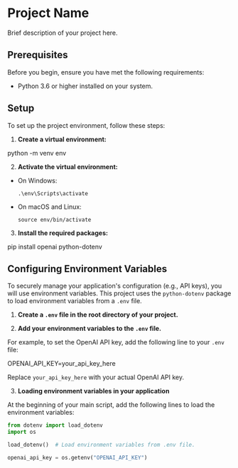 # Project Name

Brief description of your project here.

## Prerequisites

Before you begin, ensure you have met the following requirements:

- Python 3.6 or higher installed on your system.

## Setup

To set up the project environment, follow these steps:

1. **Create a virtual environment:**

python -m venv env

2. **Activate the virtual environment:**

- On Windows:
  ```
  .\env\Scripts\activate
  ```
- On macOS and Linux:
  ```
  source env/bin/activate
  ```

3. **Install the required packages:**

pip install openai python-dotenv


## Configuring Environment Variables

To securely manage your application's configuration (e.g., API keys), you will use environment variables. This project uses the `python-dotenv` package to load environment variables from a `.env` file.

1. **Create a `.env` file in the root directory of your project.**

2. **Add your environment variables to the `.env` file.**

For example, to set the OpenAI API key, add the following line to your `.env` file:

OPENAI_API_KEY=your_api_key_here


Replace `your_api_key_here` with your actual OpenAI API key.

3. **Loading environment variables in your application**

At the beginning of your main script, add the following lines to load the environment variables:

```python
from dotenv import load_dotenv
import os

load_dotenv()  # Load environment variables from .env file.

openai_api_key = os.getenv("OPENAI_API_KEY")
